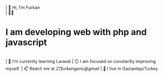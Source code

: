 |       👋 Hi, I’m Furkan <br/>
|                 🧑‍💻 <h1>I am developing web with php and javascript 	</br>	</h1>	
|                        🌱 I’m currently learning Laravel
|                               🪞 I am focused on constantly improving myself.
|                                       📫 Reach me at *27furkangenc@gmail*
|                                                🌆 I live in Gaziantep/Turkey


